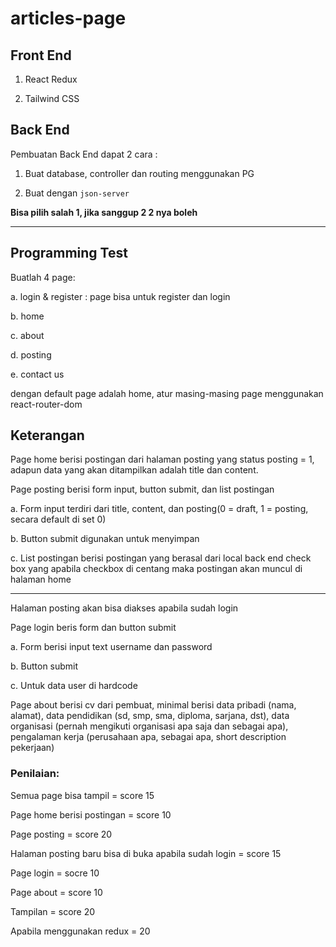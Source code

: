 # articles-page

## Front End

1. React Redux

2. Tailwind CSS

## Back End

Pembuatan Back End dapat 2 cara :

1. Buat database, controller dan routing menggunakan PG

2. Buat dengan `json-server`

**Bisa pilih salah 1, jika sanggup 2 2 nya boleh**

---
## Programming Test

Buatlah 4 page: 

a. login & register : page bisa untuk register dan login

b. home

c. about 

d. posting 

e. contact us

dengan default page adalah home, atur masing-masing page menggunakan react-router-dom

## Keterangan

Page home berisi postingan dari halaman posting yang status posting = 1, adapun data yang akan ditampilkan adalah title dan content.

Page posting berisi form input, button submit, dan list postingan

a. Form input terdiri dari title, content, dan posting(0 = draft, 1 = posting, secara default di set 0)

b. Button submit digunakan untuk menyimpan

c. List postingan berisi postingan yang berasal dari local back end check box yang apabila checkbox di centang maka postingan akan muncul di halaman home

--- 
Halaman posting akan bisa diakses apabila sudah login

Page login beris form dan button submit

a. Form berisi input text username dan password

b. Button submit

c. Untuk data user di hardcode

Page about berisi cv dari pembuat, minimal berisi data pribadi (nama, alamat), data pendidikan (sd, smp, sma, diploma, sarjana, dst), data organisasi (pernah mengikuti organisasi apa saja dan sebagai apa), pengalaman kerja (perusahaan apa, sebagai apa, short description pekerjaan)

### Penilaian:

Semua page bisa tampil = score 15

Page home berisi postingan = score 10

Page posting = score 20

Halaman posting baru bisa di buka apabila sudah login = score 15

Page login = socre 10

Page about = score 10

Tampilan = score 20

Apabila menggunakan redux = 20
